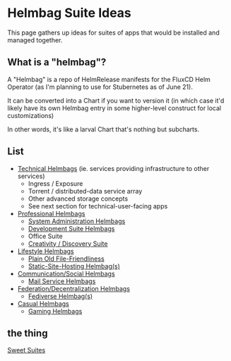 # Helmbag Suite Ideas

This page gathers up ideas for suites of apps that would be installed and managed together.

## What is a "helmbag"?

A "Helmbag" is a repo of HelmRelease manifests for the FluxCD Helm Operator (as I'm planning to use for Stubernetes as of June 21).

It can be converted into a Chart if you want to version it (in which case it'd likely have its own Helmbag entry in some higher-level construct for local customizations)

In other words, it's like a larval Chart that's nothing but subcharts.

## List

- [Technical Helmbags](a39sa-qmz8m-6r8cs-62h3v-3ve8v) (ie. services providing infrastructure to other services)
  - Ingress / Exposure
  - Torrent / distributed-data service array
  - Other advanced storage concepts
  - See next section for technical-user-facing apps
- [Professional Helmbags](nr7pj-tep5e-czbvn-82hch-0b8mn)
  - [System Administration Helmbags](3x3ew-aknad-rw94y-dnsms-s1ebp)
  - [Development Suite Helmbags](dbnj4-sjs7p-jsbay-1gztb-refwj)
  - Office Suite
  - [Creativity / Discovery Suite](44h4g-dn748-axat3-z637z-bry0c)
- [Lifestyle Helmbags](t5p88-0ag9v-g995h-803n7-h0afz)
  - [Plain Old File-Friendliness](hbn7h-zmwqr-m4aaz-zd6xb-f8y0d)
  - [Static-Site-Hosting Helmbag(s)](g36tn-ymx54-g092c-a38vs-pvg20)
- [Communication/Social Helmbags](j1rwv-08ytk-8k9qh-kvqgf-f10rh)
  - [Mail Service Helmbags](t84kq-tdk0r-8xbrf-d1y79-fkcc4)
- [Federation/Decentralization Helmbags](9x4ck-wbfpe-gy84d-9gnh3-e90x9)
  - [Fediverse Helmbag(s)](pjqb1-sbf60-wd8j6-9vpkj-1zxrm)
- [Casual Helmbags](c7b7z-azeg5-0b8xq-n8cm7-hd3ca)
  - [Gaming Helmbags](3s1wj-mcs5y-2gate-2fewe-s9krp)

## the thing

[Sweet Suites](4ks34-75v3b-w9ag8-2xeh0-9nrcv)

